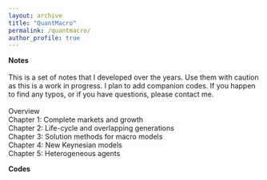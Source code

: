 ```yaml
---
layout: archive
title: "QuantMacro"
permalink: /quantmacro/
author_profile: true
---
```


**Notes** <br>
  <br>
This is a set of notes that I developed over the years. Use them with caution as this is a work in progress. I plan to add companion codes. If you happen to find any typos, or if you have questions, please contact me.           <br>
 <br> 
Overview <br> 
Chapter 1: Complete markets and growth <br> 
Chapter 2: Life-cycle and overlapping generations <br> 
Chapter 3: Solution methods for macro models <br> 
Chapter 4: New Keynesian models <br> 
Chapter 5: Heterogeneous agents <br> 

**Codes** <br>

          
          
          
          
          
